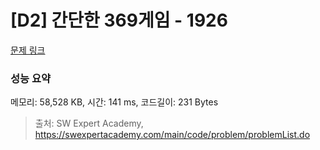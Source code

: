 # [D2] 간단한 369게임 - 1926 

[문제 링크](https://swexpertacademy.com/main/code/problem/problemDetail.do?contestProbId=AV5PTeo6AHUDFAUq) 

### 성능 요약

메모리: 58,528 KB, 시간: 141 ms, 코드길이: 231 Bytes



> 출처: SW Expert Academy, https://swexpertacademy.com/main/code/problem/problemList.do